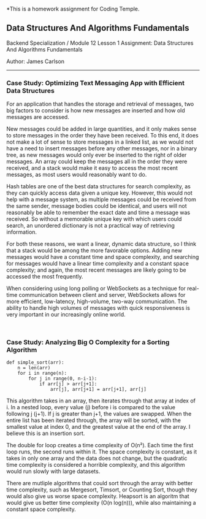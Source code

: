 *This is a homework assignment for Coding Temple.

## Data Structures And Algorithms Fundamentals
Backend Specialization / Module 12 Lesson 1 Assignment: Data Structures And Algorithms Fundamentals

Author: James Carlson

---

### Case Study: Optimizing Text Messaging App with Efficient Data Structures

For an application that handles the storage and retrieval of messages, two big factors to consider is how new messages are inserted and how old messages are accessed.

New messages could be added in large quantities, and it only makes sense to store messages in the order they have been received. To this end, it does not make a lot of sense to store messages in a linked list, as we would not have a need to insert messages before any other messages, nor in a binary tree, as new messages would only ever be inserted to the right of older messages. An array could keep the messages all in the order they were received, and a stack would make it easy to access the most recent messages, as most users would reasonably want to do.

Hash tables are one of the best data structures for search complexity, as they can quickly access data given a unique key. However, this would not help with a message system, as multiple messages could be received from the same sender, message bodies could be identical, and users will not reasonably be able to remember the exact date and time a message was received. So without a memorable unique key with which users could search, an unordered dictionary is not a practical way of retrieving information.

For both these reasons, we want a linear, dynamic data structure, so I think that a stack would be among the more favorable options. Adding new messages would have a constant time and space complexity, and searching for messages 
would have a linear time complexity and a constant space complexity; and again, the most recent messages are likely going to be accessed the most frequently.

When considering using long polling or WebSockets as a technique for real-time communication between client and server, WebSockets allows for more efficient, low-latency, high-volume, two-way communication. The ability to handle high volumes of messages with quick responsiveness is very important in our increasingly online world.

<br>

### Case Study: Analyzing Big O Complexity for a Sorting Algorithm

```
def simple_sort(arr):
    n = len(arr)
    for i in range(n):
        for j in range(0, n-i-1):
            if arr[j] > arr[j+1]:
                arr[j], arr[j+1] = arr[j+1], arr[j]
```

This algorithm takes in an array, then iterates through that array at index of i. In a nested loop, every value (j) before i is compared to the value following j (j+1). If j is greater than j+1, the values are swapped. When the entire list has been iterated through, the array will be sorted, with the smallest value at index 0, and the greatest value at the end of the array. I believe this is an insertion sort.

The double for loop creates a time complexity of O(n²). Each time the first loop runs, the second runs within it. The space complexity is constant, as it takes in only one array and the data does not change, but the quadratic time complexity is considered a horrible complexity, and this algorithm would run slowly with large datasets.

There are mutliple algorithms that could sort through the array with better time complexity, such as Mergesort, Timsort, or Counting Sort, though they would also give us worse space complexity. Heapsort is an algoritm that would give us better time complexity (O(n log(n))), while also maintaining a constant space complexity.